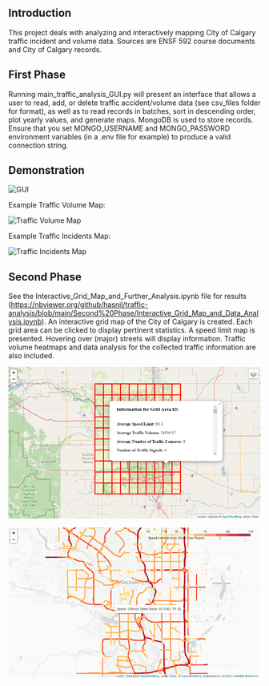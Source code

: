 ## Introduction

This project deals with analyzing and interactively mapping City of Calgary traffic incident and volume data. Sources are ENSF 592 course documents and City of Calgary records.

## First Phase

Running main_traffic_analysis_GUI.py will present an interface that allows a user to read, add, or delete traffic accident/volume data (see csv_files folder for format), as well as to read records in batches, sort in descending order, plot yearly values, and generate maps. MongoDB is used to store records. Ensure that you set MONGO_USERNAME and MONGO_PASSWORD environment variables (in a .env file for example) to produce a valid connection string.

## Demonstration

![GUI](First%20Phase/samples/demonstration_1.gif)

Example Traffic Volume Map:

![Traffic Volume Map](First%20Phase/samples/demonstration_3.gif)

Example Traffic Incidents Map:

![Traffic Incidents Map](First%20Phase/samples/demonstration_2.gif)

## Second Phase

See the Interactive_Grid_Map_and_Further_Analysis.ipynb file for results (https://nbviewer.org/github/hasnil/traffic-analysis/blob/main/Second%20Phase/Interactive_Grid_Map_and_Data_Analysis.ipynb). An interactive grid map of the City of Calgary is created. Each grid area can be clicked to display pertinent statistics. A speed limit map is presented. Hovering over (major) streets will display information. Traffic volume heatmaps and data analysis for the collected traffic information are also included.

![Grid Map](Second%20Phase/demonstration_4.png)

![Speed Limits Map](Second%20Phase/demonstration_5.png)
